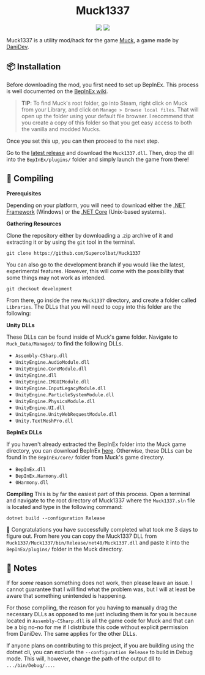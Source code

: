 <h1 align="center">Muck1337</h1>
<p align="center">
    <img src="https://img.shields.io/github/v/tag/Supercolbat/Muck1337?label=Version&style=for-the-badge">
    <img src="https://img.shields.io/badge/Supports-Muck%20v4-blue?style=for-the-badge">
</p>

Muck1337 is a utility mod/hack for the game [Muck](https://store.steampowered.com/app/1625450/Muck/), a game made by [Dani](https://store.steampowered.com/search/?developer=Dani)[Dev](https://www.youtube.com/channel/UCIabPXjvT5BVTxRDPCBBOOQ).

## :package: Installation
Before downloading the mod, you first need to set up BepInEx. This process is well documented on the [BepInEx wiki](https://docs.bepinex.dev/master/articles/user_guide/installation/unity_mono.html).

> **TIP**: To find Muck's root folder, go into Steam, right click on Muck from your Library, and click on `Manage > Browse local files`. That will open up the folder using your default file browser. I recommend that you create a copy of this folder so that you get easy access to both the vanilla and modded Mucks.

Once you set this up, you can then proceed to the next step.

Go to the [latest release](https://github.com/Supercolbat/Muck1337/releases/latest) and download the `Muck1337.dll`. Then, drop the dll into the `BepInEx/plugins/`  folder and simply launch the game from there!

## :wrench: Compiling
**Prerequisites**

Depending on your platform, you will need to download either the [.NET Framework](https://dotnet.microsoft.com/download/dotnet) (Windows) or the [.NET Core](https://docs.microsoft.com/en-us/dotnet/core/install/linux) (Unix-based systems).

**Gathering Resources**

Clone the repository either by downloading a .zip archive of it and extracting it or by using the `git` tool in the terminal.
```
git clone https://github.com/Supercolbat/Muck1337
```
You can also go to the development branch if you would like the latest, experimental features. However, this will come with the possibility that some things may not work as intended.
```
git checkout development
```
From there, go inside the new `Muck1337` directory, and create a folder called `Libraries`. The DLLs that you will need to copy into this folder are the following:

**Unity DLLs**

These DLLs can be found inside of Muck's game folder. Navigate to `Muck_Data/Managed/` to find the following DLLs.

* `Assembly-CSharp.dll`
* `UnityEngine.AudioModule.dll`
* `UnityEngine.CoreModule.dll`
* `UnityEngine.dll`
* `UnityEngine.IMGUIModule.dll`
* `UnityEngine.InputLegacyModule.dll`
* `UnityEngine.ParticleSystemModule.dll`
* `UnityEngine.PhysicsModule.dll`
* `UnityEngine.UI.dll`
* `UnityEngine.UnityWebRequestModule.dll`
* `Unity.TextMeshPro.dll`

**BepInEx DLLs**

If you haven't already extracted the BepInEx folder into the Muck game directory, you can download BepInEx [here](https://github.com/BepInEx/BepInEx). Otherwise, these DLLs can be found in the `BepInEx/core/` folder from Muck's game directory.

* `BepInEx.dll`
* `BepInEx.Harmony.dll`
* `0Harmony.dll`

**Compiling**
This is by far the easiest part of this process. Open a terminal and navigate to the root directory of Muck1337 where the `Muck1337.sln` file is located and type in the following command:
```
dotnet build --configuration Release
```

:tada: Congratulations you have successfully completed what took me 3 days to figure out. From here you can copy the Muck1337 DLL from `Muck1337/Muck1337/bin/Release/net48/Muck1337.dll` and paste it into the `BepInEx/plugins/` folder in the Muck directory.

## :memo: Notes
If for *some* reason something does not work, then please leave an issue. I cannot guarantee that I will find what the problem was, but I will at least be aware that something unintended is happening.

For those compiling, the reason for you having to manually drag the necessary DLLs as opposed to me just including them is for you is because located in `Assembly-CSharp.dll` is all the game code for Muck and that can be a big no-no for me if I distribute this code without explicit permission from DaniDev. The same applies for the other DLLs.

If anyone plans on contributing to this project, if you are building using the dotnet cli, you can exclude the `--configuration Release` to build in Debug mode. This will, however, change the path of the output dll to `.../bin/Debug/...`.

